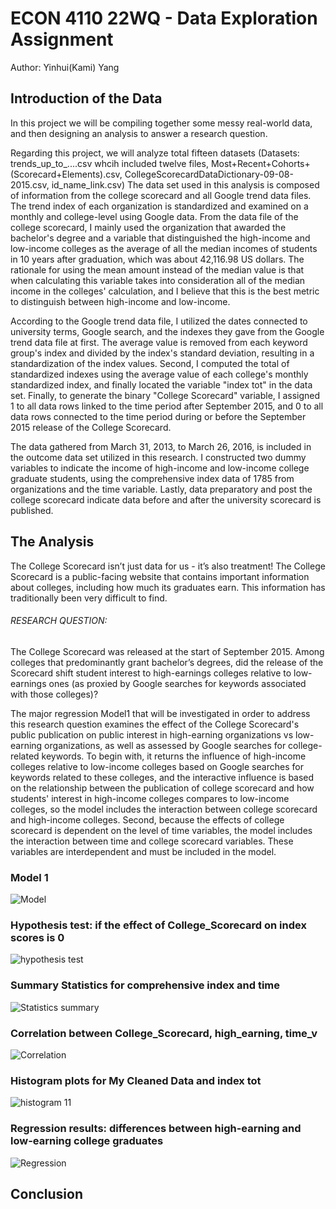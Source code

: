 # ECON 4110 22WQ - Data Exploration Assignment

Author: Yinhui(Kami) Yang

## Introduction of the Data

In this project we will be compiling together some messy real-world data, and then designing an analysis to answer a research question. 

Regarding this project, we will analyze total fifteen datasets (Datasets: trends_up_to_....csv whcih included twelve files, Most+Recent+Cohorts+(Scorecard+Elements).csv, CollegeScorecardDataDictionary-09-08-2015.csv, id_name_link.csv) The data set used in this analysis is composed of information from the college scorecard and all Google trend data files. The trend index of each organization is standardized and examined on a monthly and college-level using Google data. From the data file of the college scorecard, I mainly used the organization that awarded the bachelor's degree and a variable that distinguished the high-income and low-income colleges as the average of all the median incomes of students in 10 years after graduation, which was about 42,116.98 US dollars. The rationale for using the mean amount instead of the median value is that when calculating this variable takes into consideration all of the median income in the colleges' calculation, and I believe that this is the best metric to distinguish between high-income and low-income.

According to the Google trend data file, I utilized the dates connected to university terms, Google search, and the indexes they gave from the Google trend data file at first. The average value is removed from each keyword group's index and divided by the index's standard deviation, resulting in a standardization of the index values. Second, I computed the total of standardized indexes using the average value of each college's monthly standardized index, and finally located the variable "index tot" in the data set. Finally, to generate the binary "College Scorecard" variable, I assigned 1 to all data rows linked to the time period after September 2015, and 0 to all data rows connected to the time period during or before the September 2015 release of the College Scorecard.

The data gathered from March 31, 2013, to March 26, 2016, is included in the outcome data set utilized in this research. I constructed two dummy variables to indicate the income of high-income and low-income college graduate students, using the comprehensive index data of 1785 from organizations and the time variable. Lastly, data preparatory and post the college scorecard indicate data before and after the university scorecard is published.

## The Analysis

The College Scorecard isn’t just data for us - it’s also treatment! The College Scorecard is a public-facing website that contains important information about colleges, including how much its graduates earn. This information has traditionally been very difficult to find.

###### RESEARCH QUESTION:

The College Scorecard was released at the start of September 2015. Among colleges that predominantly grant bachelor’s degrees, did the release of the Scorecard shift student interest to high-earnings colleges relative to low-earnings ones (as proxied by Google searches for keywords associated with those colleges)?

The major regression Model1 that will be investigated in order to address this research question examines the effect of the College Scorecard's public publication on public interest in high-earning organizations vs low-earning organizations, as well as assessed by Google searches for college-related keywords. To begin with, it returns the influence of high-income colleges relative to low-income colleges based on Google searches for keywords related to these colleges, and the interactive influence is based on the relationship between the publication of college scorecard and how students' interest in high-income colleges compares to low-income colleges, so the model includes the interaction between college scorecard and high-income colleges. Second, because the effects of college scorecard is dependent on the level of time variables, the model includes the interaction between time and college scorecard variables. These variables are interdependent and must be included in the model.

### Model 1

![Model](https://user-images.githubusercontent.com/81647911/154918398-9673e550-2c6f-4f0f-9998-30b3c5e3b2cb.png)

### Hypothesis test: if the effect of College_Scorecard on index scores is 0
![hypothesis test](https://user-images.githubusercontent.com/81647911/154918604-814dbd45-6a02-4475-9e25-38f36c4b854d.png)

### Summary Statistics for comprehensive index and time
![Statistics summary](https://user-images.githubusercontent.com/81647911/154919688-efaff2e6-b5e5-4c31-8081-95674b1c906b.png)

### Correlation between College_Scorecard, high_earning, time_v
![Correlation](https://user-images.githubusercontent.com/81647911/154919752-93e82fb8-243e-4896-9f86-db82861c370b.png)

### Histogram plots for My Cleaned Data and index tot
![histogram 11](https://user-images.githubusercontent.com/81647911/154920161-dd5436dd-eaa1-4546-9905-fd20f8ac5037.png)

### Regression results: differences between high-earning and low-earning college graduates
![Regression](https://user-images.githubusercontent.com/81647911/154919133-93e15b56-f4a7-456f-85b3-0140314da415.png)

## Conclusion












